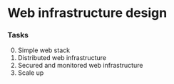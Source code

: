 # Web infrastructure design



### Tasks
0. Simple web stack 
1. Distributed web infrastructure 
2. Secured and monitored web infrastructure 
3. Scale up 



